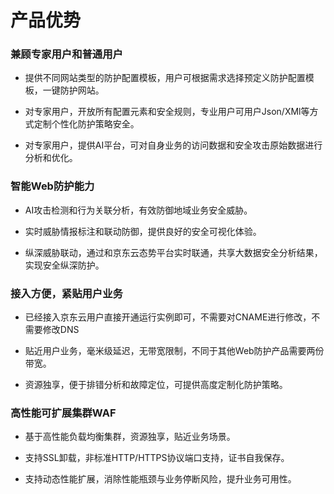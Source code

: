 # 产品优势

### 兼顾专家用户和普通用户

- 提供不同网站类型的防护配置模板，用户可根据需求选择预定义防护配置模板，一键防护网站。

- 对专家用户，开放所有配置元素和安全规则，专业用户可用户Json/XMl等方式定制个性化防护策略安全。

- 对专家用户，提供AI平台，可对自身业务的访问数据和安全攻击原始数据进行分析和优化。

### 智能Web防护能力

- AI攻击检测和行为关联分析，有效防御地域业务安全威胁。

- 实时威胁情报标注和联动防御，提供良好的安全可视化体验。

- 纵深威胁联动，通过和京东云态势平台实时联通，共享大数据安全分析结果，实现安全纵深防护。

### 接入方便，紧贴用户业务

- 已经接入京东云用户直接开通运行实例即可，不需要对CNAME进行修改，不需要修改DNS

- 贴近用户业务，毫米级延迟，无带宽限制，不同于其他Web防护产品需要两份带宽。

- 资源独享，便于排错分析和故障定位，可提供高度定制化防护策略。

### 高性能可扩展集群WAF

- 基于高性能负载均衡集群，资源独享，贴近业务场景。

- 支持SSL卸载，非标准HTTP/HTTPS协议端口支持，证书自我保存。

-  支持动态性能扩展，消除性能瓶颈与业务停断风险，提升业务可用性。
